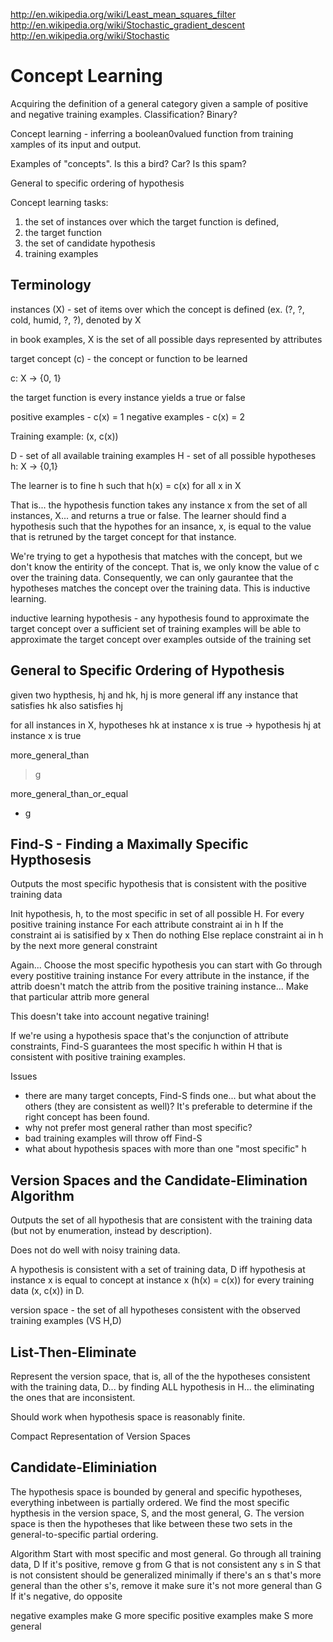 http://en.wikipedia.org/wiki/Least_mean_squares_filter
http://en.wikipedia.org/wiki/Stochastic_gradient_descent
http://en.wikipedia.org/wiki/Stochastic

Concept Learning
====
Acquiring the definition of a general category given a sample of positive and negative training examples.  Classification?  Binary?

Concept learning - inferring a boolean0valued function from training xamples of its input and output.

Examples of "concepts".  Is this a bird?  Car?  Is this spam?

General to specific ordering of hypothesis

Concept learning tasks:
1. the set of instances over which the target function is defined, 
2. the target function
3. the set of candidate hypothesis
4. training examples


Terminology
----
instances (X) - set of items over which the concept is defined (ex. (?, ?, cold, humid, ?, ?), denoted by X

in book examples, X is the set of all possible days represented by attributes

target concept (c) - the concept or function to be learned

c: X -> {0, 1}

the target function is every instance yields a true or false

positive examples - c(x) = 1
negative examples - c(x) = 2

Training example:
(x, c(x))

D - set of all available training examples
H - set of all possible hypotheses
h: X -> {0,1}

The learner is to fine h such that h(x) = c(x) for all x in X

That is... the hypothesis function takes any instance x from the set of all instances, X... and returns a true or false.  The learner should find a hypothesis such that the hypothes for an insance, x, is equal to the value that is retruned by the target concept for that instance.

We're trying to get a hypothesis that matches with the concept, but we don't know the entirity of the concept.  That is, we only know the value of c over the training data.  Consequently, we can only gaurantee that the hypotheses matches the concept over the training data.  This is inductive learning.

inductive learning hypothesis - any hypothesis found to approximate the target concept over a sufficient set of training examples will be able to approximate the target concept over examples outside of the training set

General to Specific Ordering of Hypothesis
----
given two hypthesis, hj and hk, hj is more general iff any instance that satisfies hk also satisfies hj

for all instances in X, hypotheses hk at instance x is true -> hypothesis hj at instance x is true

more_general_than
>g

more_general_than_or_equal
>
- g

Find-S - Finding a Maximally Specific Hypthosesis
----
Outputs the most specific hypothesis that is consistent with the positive training data

Init hypothesis, h, to the most specific in set of all possible H.
For every positive training instance
	For each attribute constraint ai in h
		If the constraint ai is satisified by x
		Then do nothing
		Else replace constraint ai in h by the next more general constraint

Again...
Choose the most specific hypothesis you can start with
Go through every postitive training instance
For every attribute in the instance, if the attrib doesn't match the attrib from the positive training instance...
	Make that particular attrib more general

This doesn't take into account negative training!
	
If we're using a hypothesis space that's the conjunction of attribute constraints, Find-S guarantees the most specific h within H that is consistent with positive training examples.

Issues
* there are many target concepts, Find-S finds one... but what about the others (they are consistent as well)?  It's preferable to determine if the right concept has been found.
* why not prefer most general rather than most specific?
* bad training examples will throw off Find-S
* what about hypothesis spaces with more than one "most specific" h

Version Spaces and the Candidate-Elimination Algorithm
----
Outputs the set of all hypothesis that are consistent with the training data (but not by enumeration, instead by description).

Does not do well with noisy training data.

A hypothesis is consistent with a set of training data, D iff hypothesis at instance x is equal to concept at instance x (h(x) = c(x)) for every training data (x, c(x)) in D.

version space - the set of all hypotheses consistent with the observed training examples (VS H,D)

List-Then-Eliminate
----
Represent the version space, that is, all of the the hypotheses consistent with the training data, D... by finding ALL hypothesis in H... the eliminating the ones that are inconsistent.

Should work when hypothesis space is reasonably finite.

Compact Representation of Version Spaces

Candidate-Eliminiation
----
The hypothesis space is bounded by general and specific hypotheses, everything inbetween is partially ordered.	We find the most specific hypthesis in the version space, S, and the most general, G.  The version space is then the hypotheses that like between these two sets in the general-to-specific partial ordering.

Algorithm
Start with most specific and most general.
Go through all training data, D
If it's positive,
	remove g from G that is not consistent
	any s in S that is not consistent should be generalized minimally
	if there's an s that's more general than the other s's, remove it
	make sure it's not more general than G
If it's negative, do opposite

negative examples make G more specific
positive examples make S more general






















